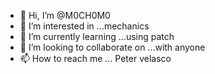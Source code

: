 - 👋 Hi, I’m @M0CH0M0
- 👀 I’m interested in ...mechanics 
- 🌱 I’m currently learning ...using patch
- 💞️ I’m looking to collaborate on ...with anyone
- 📫 How to reach me ...
Peter velasco
<!---
M0CH0M0/M0CH0M0 is a ✨ special ✨ repository because its `README.md` (this file) appears on your GitHub profile.
You can click the Preview link to take a look at your changes.
--->
